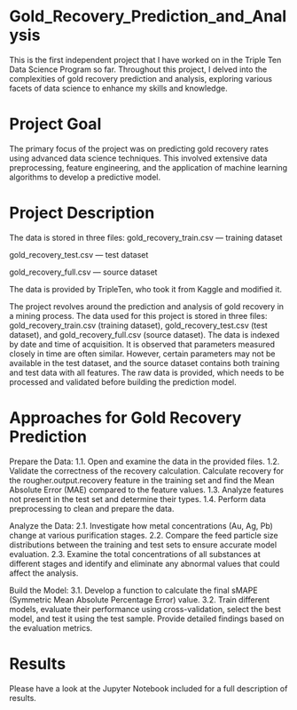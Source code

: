 # Gold_Recovery_Prediction_and_Analysis

This is the first independent project that I have worked on in the Triple Ten Data Science Program so far. Throughout this project, I delved into the complexities of gold recovery prediction and analysis, exploring various facets of data science to enhance my skills and knowledge.


# Project Goal 

The primary focus of the project was on predicting gold recovery rates using advanced data science techniques. This involved extensive data preprocessing, feature engineering, and the application of machine learning algorithms to develop a predictive model. 

# Project Description

The data is stored in three files:
gold_recovery_train.csv — training dataset 

gold_recovery_test.csv — test dataset 

gold_recovery_full.csv — source dataset 

The data is provided by TripleTen, who took it from Kaggle and modified it.


The project revolves around the prediction and analysis of gold recovery in a mining process. The data used for this project is stored in three files: gold_recovery_train.csv (training dataset), gold_recovery_test.csv (test dataset), and gold_recovery_full.csv (source dataset). The data is indexed by date and time of acquisition. It is observed that parameters measured closely in time are often similar. However, certain parameters may not be available in the test dataset, and the source dataset contains both training and test data with all features. The raw data is provided, which needs to be processed and validated before building the prediction model.

# Approaches for Gold Recovery Prediction

Prepare the Data:
1.1. Open and examine the data in the provided files.
1.2. Validate the correctness of the recovery calculation. Calculate recovery for the rougher.output.recovery feature in the training set and find the Mean Absolute Error (MAE) compared to the feature values.
1.3. Analyze features not present in the test set and determine their types.
1.4. Perform data preprocessing to clean and prepare the data.

Analyze the Data:
2.1. Investigate how metal concentrations (Au, Ag, Pb) change at various purification stages.
2.2. Compare the feed particle size distributions between the training and test sets to ensure accurate model evaluation.
2.3. Examine the total concentrations of all substances at different stages and identify and eliminate any abnormal values that could affect the analysis.

Build the Model:
3.1. Develop a function to calculate the final sMAPE (Symmetric Mean Absolute Percentage Error) value.
3.2. Train different models, evaluate their performance using cross-validation, select the best model, and test it using the test sample. Provide detailed findings based on the evaluation metrics.

# Results 
Please have a look at the Jupyter Notebook included for a full description of results.